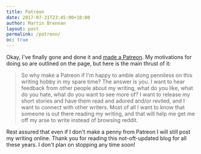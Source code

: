 ```yaml
---
title: Patreon
date: 2017-07-31T23:45:00+10:00
author: Martin Brennan
layout: post
permalink: /patreon/
oc: true
---
```


Okay, I've finally gone and done it and [made a Patreon](https://www.patreon.com/martinbrennan). My motivations for doing so are outlined on the page, but here is the main thrust of it:

> So why make a Patreon if I'm happy to amble along penniless on this writing hobby in my spare time? The answer is you. I want to hear feedback from other people about my writing, what do you like, what do you hate, what do you want to see more of? I want to release my short stories and have them read and adored and/or reviled, and I want to connect with other writers. Most of all I want to know that someone is out there reading my writing, and that will help me get me off my arse to write instead of browsing reddit.

Rest assured that even if I don't make a penny from Patreon I will still post my writing online. Thank you for reading this not-oft-updated blog for all these years. I don't plan on stopping any time soon!